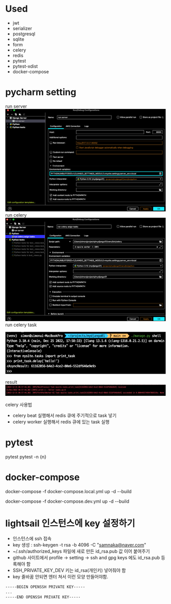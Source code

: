 # Used
* jwt
* serializer
* postgresql
* sqlite
* form
* celery
* redis
* pytest
* pytest-xdist
* docker-compose

# pycharm setting
run server
![img.png](z_images_for_readme/img.png)
run celery
![img_1.png](z_images_for_readme/img_1.png)
run celery task

![img_2.png](z_images_for_readme/img_2.png)

result
![img_3.png](z_images_for_readme/img_3.png)

celery 사용법
* celery beat 실행해서 redis 큐에 주기적으로 task 넣기
* celery worker 실행해서 redis 큐에 있는 task 실행

# pytest
pytest
pytest -n {n}

# docker-compose
docker-compose -f docker-compose.local.yml up -d --build

docker-compose -f docker-compose.dev.yml up -d --build

# lightsail 인스턴스에 key 설정하기
* 인스턴스에 ssh 접속
* key 생성 : ssh-keygen -t rsa -b 4096 -C "samnaka@naver.com"
* ~/.ssh/authorized_keys 파일에 새로 만든 id_rsa.pub 값 이어 붙여주기
* github 사이트에서 profile -> setting -> ssh and gpg keys 에도 id_rsa.pub 등록해야 함
* SSH_PRIVATE_KEY_DEV 키는 id_rsa(개인키) 넣어줘야 함
* key 줄바꿈 안되면 엔터 쳐서 이런 모양 만들어야함.
```
-----BEGIN OPENSSH PRIVATE KEY-----
...
-----END OPENSSH PRIVATE KEY-----
```
